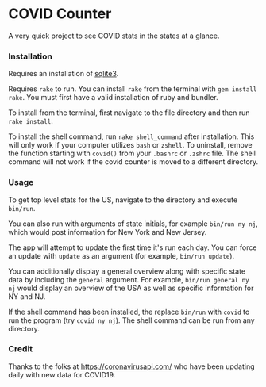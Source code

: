 # COVID Counter

A very quick project to see COVID stats in the states at a glance.

### Installation

Requires an installation of [sqlite3](https://www.tutorialspoint.com/sqlite/sqlite_installation.htm).

Requires `rake` to run. You can install `rake` from the terminal with `gem install rake`. You must first have a valid installation of ruby and bundler.

To install from the terminal, first navigate to the file directory and then run `rake install`.

To install the shell command, run `rake shell_command` after installation. This will only work if your computer utilizes `bash` or `zshell`. To uninstall, remove the function starting with `covid()` from your `.bashrc` or `.zshrc` file. The shell command will not work if the covid counter is moved to a different directory.

### Usage

To get top level stats for the US, navigate to the directory and execute `bin/run`.

You can also run with arguments of state initials, for example `bin/run ny nj`, which would post information for New York and New Jersey.

The app will attempt to update the first time it's run each day. You can force an update with `update` as an argument (for example, `bin/run update`).

You can additionally display a general overview along with specific state data by including the `general` argument. For example, `bin/run general ny nj` would display an overview of the USA as well as specific information for NY and NJ.

If the shell command has been installed, the replace `bin/run` with `covid` to run the program (try `covid ny nj`). The shell command can be run from any directory.

### Credit

Thanks to the folks at https://coronavirusapi.com/ who have been updating daily with new data for COVID19.
